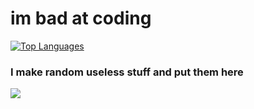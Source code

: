 # im bad at coding

[![Top Languages](https://github-readme-stats.vercel.app/api/top-langs/?username=YeetDisDude&layout=compact&langs_count=10)](https://github.com/yeetdisdude/repositories)

### I make random useless stuff and put them here
![](https://komarev.com/ghpvc/?username=your-github-username&color=green)


